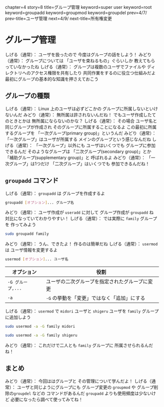 chapter=4
story=8
title=グループ管理
keyword=super user
keyword=root
keyword=groupadd
keyword=groupmod
keyword=groupdel
prev=4/7/
prev-title=ユーザ管理
next=4/9/
next-title=所有権変更

# グループ管理

しげる（通常）：
  ユーザを扱ったので
  今度はグループの話をしよう！
みどり（通常）：
  グループについては
  「ユーザを束ねるもの」ぐらいしか
  教えてもらっていなかったね
しげる（通常）：
  グループは複数のユーザでファイルや
  ディレクトリへのアクセス権限を共有したり
  共同作業をするのに役立つ仕組みだよ
  最初にグループの基本的な知識を押さえておこう

## グループの種類

しげる（通常）：
  Linux 上のユーザは必ずどこかの
  グループに所属しないといけないんだ
みどり（通常）：
  無所属は許されないんだね！
  でもユーザ作成したてのときとかは
  無所属にならないのかな？
しげる（通常）：
  その場合
  ユーザ名と同じグループが作成され
  そのグループに所属することになるよ
  この最初に所属するグループを
  「一次グループ(primary group)」というんだ
みどり（通常）：
  「一次グループ」はユーザが所属する
  メインのグループという感じなんだね
しげる（通常）：
  「一次グループ」以外にも
  ユーザはいくつでも
  グループに参加できるんだ
  そのようなグループは
  「二次グループ(secondary group)」とか
  「補助グループ(supplementary group)」と
  呼ばれるよ
みどり（通常）：
  「一次グループ」は1つだけ
  「二次グループ」はいくつでも
  参加できるんだね！

## `groupadd` コマンド

しげる（通常）：
  `groupadd` は
  グループを作成するよ

```bash
groupadd [オプション]... グループ名
```

みどり（通常）：
  ユーザ作成が `useradd` に対して
  グループ作成が `groupadd` ね
  対比になっていてわかりやすい！
しげる（通常）：
  では実際に
  `family` グループを
  作ってみよう

```bash
sudo groupadd family
```

みどり（通常）：
  うん、できたよ！
  作るのは簡単だね
しげる（通常）：
  `usermod` は
  ユーザ情報を変更するよ

```bash
usermod [オプション]... ユーザ名
```

オプション        | 役割
----------------- | ----
`-G グループ,...` | ユーザの二次グループを指定されたグループに変更
`-a`              | `-G` の挙動を「変更」ではなく「追加」にする

しげる（通常）：
  `usermod` で
  `midori` ユーザと
  `shigeru` ユーザを
  `family` グループに追加しよう

```bash
sudo usermod -a -G family midori
```

```bash
sudo usermod -a -G family shigeru
```

みどり（通常）：
  これだけで二人とも
  `family` グループに
  所属させられるんだね！

## まとめ

みどり（通常）：
  今回ははグループと
  その管理について学んだよ！
しげる（通常）：
  ユーザと同じようにグループにも
  グループ変更の `groupmod` や
  グループ削除の`groupdel` などの
  コマンドがあるんだ
  `groupadd` よりも使用頻度は少ないけど
  必要になったら調べて使ってみてね！

